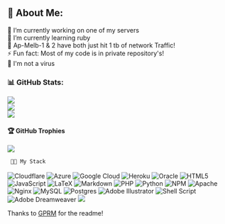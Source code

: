 ## 💫 About Me:
🔭 I’m currently working on one of my servers<br>🏫 I’m currently learning ruby <br>💬 Ap-Melb-1 & 2 have both just hit 1 tb of network Traffic! <br>⚡ Fun fact: Most of my code is in private repository's!<br> 🦠 I'm not a virus 

### 📊 GitHub Stats:
![](https://github-readme-stats.vercel.app/api?username=Abinash3366&theme=graywhite&hide_border=true&include_all_commits=true&count_private=true)<br/>
![](https://github-readme-streak-stats.herokuapp.com/?user=Abinash3366&theme=graywhite&hide_border=true)<br/>
![](https://github-readme-stats.vercel.app/api/top-langs/?username=Abinash3366&theme=graywhite&hide_border=true&include_all_commits=true&count_private=true&layout=compact)

#### 🏆 GitHub Trophies
![](https://github-profile-trophy.vercel.app/?username=Abinash3366&theme=chalk&no-frame=true&no-bg=true&margin-w=4)


``` 🧑‍💻 My Stack``` <br><br>
![Cloudflare](https://img.shields.io/badge/Cloudflare-F38020?style=flat-square&logo=Cloudflare&logoColor=white) ![Azure](https://img.shields.io/badge/azure-%230072C6.svg?style=flat-square&logo=azure-devops&logoColor=white) ![Google Cloud](https://img.shields.io/badge/Google%20Cloud-%234285F4.svg?style=flat-square&logo=google-cloud&logoColor=white) ![Heroku](https://img.shields.io/badge/heroku-%23430098.svg?style=flat-square&logo=heroku&logoColor=white) ![Oracle](https://img.shields.io/badge/Oracle-F80000?style=flat-square&logo=oracle&logoColor=white) ![HTML5](https://img.shields.io/badge/html5-%23E34F26.svg?style=flat-square&logo=html5&logoColor=white) ![JavaScript](https://img.shields.io/badge/javascript-%23323330.svg?style=flat-square&logo=javascript&logoColor=%23F7DF1E) ![LaTeX](https://img.shields.io/badge/latex-%23008080.svg?style=flat-square&logo=latex&logoColor=white) ![Markdown](https://img.shields.io/badge/markdown-%23000000.svg?style=flat-square&logo=markdown&logoColor=white) ![PHP](https://img.shields.io/badge/php-%23777BB4.svg?style=flat-square&logo=php&logoColor=white) ![Python](https://img.shields.io/badge/python-3670A0?style=flat-square&logo=python&logoColor=ffdd54) ![NPM](https://img.shields.io/badge/NPM-%23000000.svg?style=flat-square&logo=npm&logoColor=white) ![Apache](https://img.shields.io/badge/apache-%23D42029.svg?style=flat-square&logo=apache&logoColor=white) ![Nginx](https://img.shields.io/badge/nginx-%23009639.svg?style=flat-square&logo=nginx&logoColor=white) ![MySQL](https://img.shields.io/badge/mysql-%2300f.svg?style=flat-square&logo=mysql&logoColor=white) ![Postgres](https://img.shields.io/badge/postgres-%23316192.svg?style=flat-square&logo=postgresql&logoColor=white) ![Adobe Illustrator](https://img.shields.io/badge/adobeillustrator-%23FF9A00.svg?style=flat-square&logo=adobeillustrator&logoColor=white) ![Shell Script](https://img.shields.io/badge/shell_script-%23121011.svg?style=flat-square&logo=gnu-bash&logoColor=white) ![Adobe Dreamweaver](https://img.shields.io/badge/Adobe%20Dreamweaver-FF61F6.svg?style=flat-square&logo=Adobe%20Dreamweaver&logoColor=white) 
[![](https://visitcount.itsvg.in/api?id=Abinash3366&icon=1&color=12)](https://visitcount.itsvg.in)

Thanks to [GPRM](https://github.com/VishwaGauravIn/github-profile-readme-maker) for the readme!
